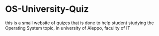 # OS-University-Quiz
this is a small website of quizes that is done to help student studying the Operating System topic, in university of Aleppo, faculity of IT

